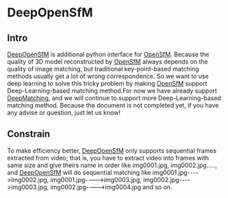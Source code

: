 # DeepOpenSfM

## Intro
<p>
<a href="https://github.com/fuenwang/DeepOpenSfM">DeepOpenSfM</a> is additional python interface for 
<a href="https://github.com/mapillary/OpenSfM">OpenSfM</a>. Because the quality of 3D 
model reconstructed by <a href="https://github.com/mapillary/OpenSfM">OpenSfM</a> always depends on the quality of image matching, but traditional key-point-based matching methods usually get a lot of wrong correspondence. So we want to use deep learning to solve this tricky problem by making 
<a href="https://github.com/mapillary/OpenSfM">OpenSfM</a> support Deep-Learning-based matching method.For now we have already support 
<a href="http://lear.inrialpes.fr/src/deepmatching/">DeepMatching</a>, and we will continue to support 
more Deep-Learning-based matching method. Because the document is not completed yet, if you have any advise or question, just let us know!
</p>

## Constrain
<p>
To make efficiency better, <a href="https://github.com/fuenwang/DeepOpenSfM">DeepOpenSfM</a> only supports sequential frames extracted 
from video; that is, you have to extract video into frames with same size and give theirs name in order like img0001.jpg, 
img0002.jpg....., and <a href="https://github.com/fuenwang/DeepOpenSfM">DeepOpenSfM</a> will do sequential matching like 
img0001.jpg---->img0002.jpg, img0001.jpg---->img0003.jpg, img0002.jpg---->img0003.jpg, img0002.jpg---->img0004.jpg and so on.
</p>
